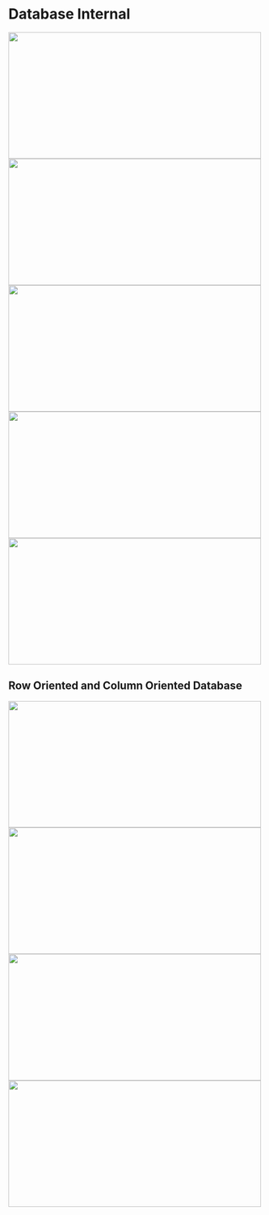 # Database Internal

<img src="https://user-images.githubusercontent.com/7610065/169694797-cbea9605-b9c2-4b01-b57b-7e47fe4015cb.png" width="500" height="250">

<img src="https://user-images.githubusercontent.com/7610065/169694931-2264e841-7bc7-4973-8e6c-3e7de47b196c.png" width="500" height="250">

<img src="https://user-images.githubusercontent.com/7610065/169695052-ad97324c-ea14-458b-a54d-dfefbcee6e87.png" width="500" height="250">

<img src="https://user-images.githubusercontent.com/7610065/169695105-39524688-eb84-4892-8d9e-5e7345ffbbd7.png" width="500" height="250">

<img src="https://user-images.githubusercontent.com/7610065/169695156-c6f59b32-72a7-4cae-b979-8e29bed0cd10.png" width="500" height="250">

## Row Oriented and Column Oriented Database

<img src="https://user-images.githubusercontent.com/7610065/169696074-f2a2b51c-6b74-4904-9668-f6c52b6220fe.png" width="500" height="250">

<img src="https://user-images.githubusercontent.com/7610065/169697681-a0246aac-17b7-4a13-896b-887bcb0baccf.png" width="500" height="250">

<img src="https://user-images.githubusercontent.com/7610065/169697785-cbdc8a81-36a6-407b-b7ee-3a638e1c8335.png" width="500" height="250">

<img src="https://user-images.githubusercontent.com/7610065/169707869-c965e39f-c14f-4da9-be82-ff4d86119e19.png" width="500" height="250">

